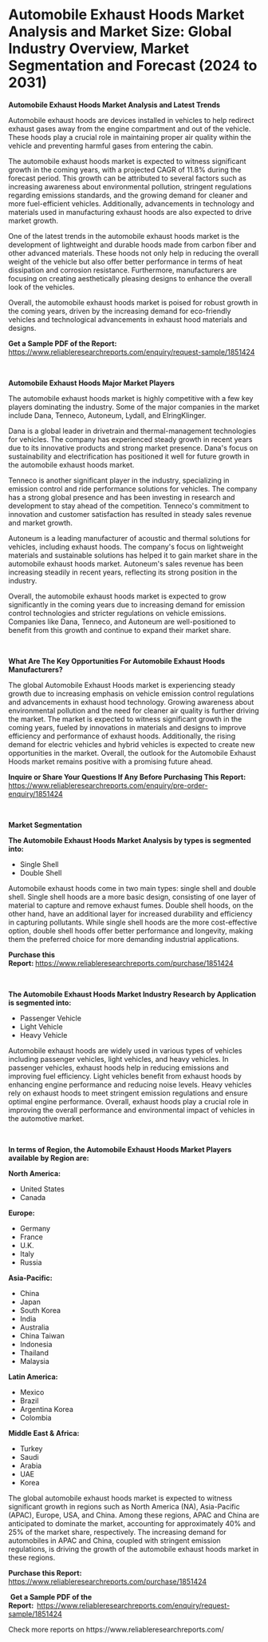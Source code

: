 <p><h1>Automobile Exhaust Hoods Market Analysis and Market Size: Global Industry Overview, Market Segmentation and Forecast (2024 to 2031)</h1></p><p><strong>Automobile Exhaust Hoods Market Analysis and Latest Trends</strong></p>
<p><p>Automobile exhaust hoods are devices installed in vehicles to help redirect exhaust gases away from the engine compartment and out of the vehicle. These hoods play a crucial role in maintaining proper air quality within the vehicle and preventing harmful gases from entering the cabin.</p><p>The automobile exhaust hoods market is expected to witness significant growth in the coming years, with a projected CAGR of 11.8% during the forecast period. This growth can be attributed to several factors such as increasing awareness about environmental pollution, stringent regulations regarding emissions standards, and the growing demand for cleaner and more fuel-efficient vehicles. Additionally, advancements in technology and materials used in manufacturing exhaust hoods are also expected to drive market growth.</p><p>One of the latest trends in the automobile exhaust hoods market is the development of lightweight and durable hoods made from carbon fiber and other advanced materials. These hoods not only help in reducing the overall weight of the vehicle but also offer better performance in terms of heat dissipation and corrosion resistance. Furthermore, manufacturers are focusing on creating aesthetically pleasing designs to enhance the overall look of the vehicles.</p><p>Overall, the automobile exhaust hoods market is poised for robust growth in the coming years, driven by the increasing demand for eco-friendly vehicles and technological advancements in exhaust hood materials and designs.</p></p>
<p><strong>Get a Sample PDF of the Report:&nbsp;</strong> <a href="https://www.reliableresearchreports.com/enquiry/request-sample/1851424">https://www.reliableresearchreports.com/enquiry/request-sample/1851424</a></p>
<p>&nbsp;</p>
<p><strong>Automobile Exhaust Hoods Major Market Players</strong></p>
<p><p>The automobile exhaust hoods market is highly competitive with a few key players dominating the industry. Some of the major companies in the market include Dana, Tenneco, Autoneum, Lydall, and ElringKlinger.</p><p>Dana is a global leader in drivetrain and thermal-management technologies for vehicles. The company has experienced steady growth in recent years due to its innovative products and strong market presence. Dana's focus on sustainability and electrification has positioned it well for future growth in the automobile exhaust hoods market.</p><p>Tenneco is another significant player in the industry, specializing in emission control and ride performance solutions for vehicles. The company has a strong global presence and has been investing in research and development to stay ahead of the competition. Tenneco's commitment to innovation and customer satisfaction has resulted in steady sales revenue and market growth.</p><p>Autoneum is a leading manufacturer of acoustic and thermal solutions for vehicles, including exhaust hoods. The company's focus on lightweight materials and sustainable solutions has helped it to gain market share in the automobile exhaust hoods market. Autoneum's sales revenue has been increasing steadily in recent years, reflecting its strong position in the industry.</p><p>Overall, the automobile exhaust hoods market is expected to grow significantly in the coming years due to increasing demand for emission control technologies and stricter regulations on vehicle emissions. Companies like Dana, Tenneco, and Autoneum are well-positioned to benefit from this growth and continue to expand their market share.</p></p>
<p>&nbsp;</p>
<p><strong>What Are The Key Opportunities For Automobile Exhaust Hoods Manufacturers?</strong></p>
<p><p>The global Automobile Exhaust Hoods market is experiencing steady growth due to increasing emphasis on vehicle emission control regulations and advancements in exhaust hood technology. Growing awareness about environmental pollution and the need for cleaner air quality is further driving the market. The market is expected to witness significant growth in the coming years, fueled by innovations in materials and designs to improve efficiency and performance of exhaust hoods. Additionally, the rising demand for electric vehicles and hybrid vehicles is expected to create new opportunities in the market. Overall, the outlook for the Automobile Exhaust Hoods market remains positive with a promising future ahead.</p></p>
<p><strong>Inquire or Share Your Questions If Any Before Purchasing This Report:</strong> <a href="https://www.reliableresearchreports.com/enquiry/pre-order-enquiry/1851424">https://www.reliableresearchreports.com/enquiry/pre-order-enquiry/1851424</a></p>
<p>&nbsp;</p>
<p><strong>Market Segmentation</strong></p>
<p><strong>The Automobile Exhaust Hoods Market Analysis by types is segmented into:</strong></p>
<p><ul><li>Single Shell</li><li>Double Shell</li></ul></p>
<p><p>Automobile exhaust hoods come in two main types: single shell and double shell. Single shell hoods are a more basic design, consisting of one layer of material to capture and remove exhaust fumes. Double shell hoods, on the other hand, have an additional layer for increased durability and efficiency in capturing pollutants. While single shell hoods are the more cost-effective option, double shell hoods offer better performance and longevity, making them the preferred choice for more demanding industrial applications.</p></p>
<p><strong>Purchase this Report:&nbsp;</strong><a href="https://www.reliableresearchreports.com/purchase/1851424">https://www.reliableresearchreports.com/purchase/1851424</a></p>
<p>&nbsp;</p>
<p><strong>The Automobile Exhaust Hoods Market Industry Research by Application is segmented into:</strong></p>
<p><ul><li>Passenger Vehicle</li><li>Light Vehicle</li><li>Heavy Vehicle</li></ul></p>
<p><p>Automobile exhaust hoods are widely used in various types of vehicles including passenger vehicles, light vehicles, and heavy vehicles. In passenger vehicles, exhaust hoods help in reducing emissions and improving fuel efficiency. Light vehicles benefit from exhaust hoods by enhancing engine performance and reducing noise levels. Heavy vehicles rely on exhaust hoods to meet stringent emission regulations and ensure optimal engine performance. Overall, exhaust hoods play a crucial role in improving the overall performance and environmental impact of vehicles in the automotive market.</p></p>
<p>&nbsp;</p>
<p><strong>In terms of Region, the Automobile Exhaust Hoods Market Players available by Region are:</strong></p>
<p>
    <p> <strong> North America: </strong>
        <ul>
            <li>United States</li>
            <li>Canada</li>
        </ul>
        </p> 
    <p> <strong> Europe: </strong>
        <ul>
            <li>Germany</li>
            <li>France</li>
            <li>U.K.</li>
            <li>Italy</li>
            <li>Russia</li>
        </ul>
        </p> 
    <p> <strong> Asia-Pacific: </strong>
        <ul>
            <li>China</li>
            <li>Japan</li>
            <li>South Korea</li>
            <li>India</li>
            <li>Australia</li>
            <li>China Taiwan</li>
            <li>Indonesia</li>
            <li>Thailand</li>
            <li>Malaysia</li>
        </ul>
        </p> 
    <p> <strong> Latin America: </strong>
        <ul>
            <li>Mexico</li>
            <li>Brazil</li>
            <li>Argentina Korea</li>
            <li>Colombia</li>
        </ul>
        </p> 
    <p> <strong> Middle East & Africa: </strong>
        <ul>
            <li>Turkey</li>
            <li>Saudi</li>
            <li>Arabia</li>
            <li>UAE</li>
            <li>Korea</li>
        </ul>
    </p>
    </p>
<p><p>The global automobile exhaust hoods market is expected to witness significant growth in regions such as North America (NA), Asia-Pacific (APAC), Europe, USA, and China. Among these regions, APAC and China are anticipated to dominate the market, accounting for approximately 40% and 25% of the market share, respectively. The increasing demand for automobiles in APAC and China, coupled with stringent emission regulations, is driving the growth of the automobile exhaust hoods market in these regions.</p></p>
<p><strong>Purchase this Report: </strong><a href="https://www.reliableresearchreports.com/purchase/1851424">https://www.reliableresearchreports.com/purchase/1851424</a></p>
<p>&nbsp;<strong>Get a Sample PDF of the Report:&nbsp;&nbsp;</strong><a href="https://www.reliableresearchreports.com/enquiry/request-sample/1851424">https://www.reliableresearchreports.com/enquiry/request-sample/1851424</a></p>
<p><strong></strong></p>
<p>Check more reports on https://www.reliableresearchreports.com/</p>